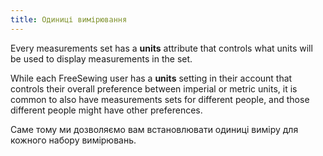```yaml
---
title: Одиниці вимірювання
---
```


Every measurements set has a **units** attribute that controls what units will be used to display measurements in the set.

While each FreeSewing user has a **units** setting in their account that controls their overall preference between imperial or metric units, it is common to also have measurements sets for different people, and those different people might have other preferences.

Саме тому ми дозволяємо вам встановлювати одиниці виміру для кожного набору вимірювань.

